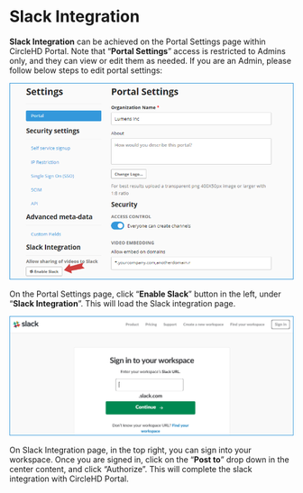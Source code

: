 # Slack Integration

**Slack Integration** can be achieved on the Portal Settings page within CircleHD Portal. Note that “**Portal Settings**” access is restricted to Admins only, and they can view or edit them as needed. If you are an Admin, please follow below steps to edit portal settings:

![](../.gitbook/assets/help_mngmt_settings11.png)

On the Portal Settings page, click “**Enable Slack**” button in the left, under “**Slack Integration**”. This will load the Slack integration page.

![](../.gitbook/assets/help_mngmt_settings12.png)

On Slack Integration page, in the top right, you can sign into your workspace. Once you are signed in, click on the “**Post to**” drop down in the center content, and click “Authorize”. This will complete the slack integration with CircleHD Portal.

